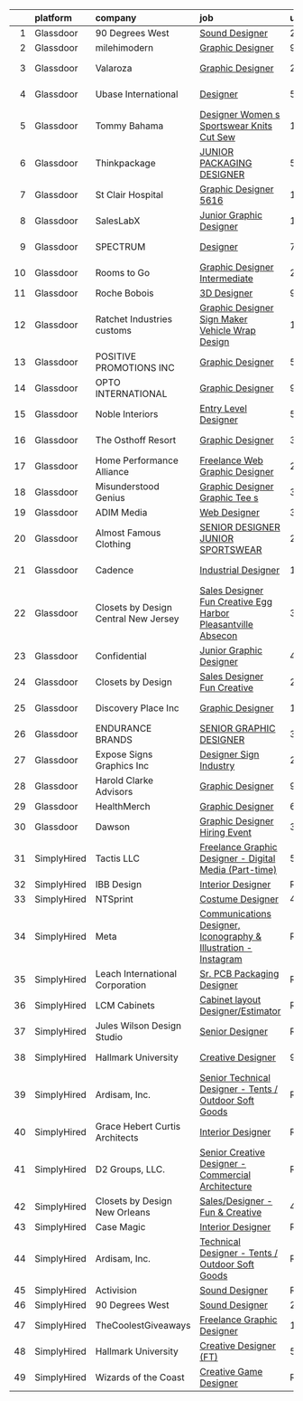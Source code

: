 

|    | platform    | company                              | job                                                                                                                                                                                                                                                                                                                                                                                                                                                                                                                                                                                                                                                                                                                                                                                                                                                                                                                                                                                                                                                                                                                                                                                                                                                                                                                                                                                                                                                    | update_time   | location                 |
|---:|:------------|:-------------------------------------|:-------------------------------------------------------------------------------------------------------------------------------------------------------------------------------------------------------------------------------------------------------------------------------------------------------------------------------------------------------------------------------------------------------------------------------------------------------------------------------------------------------------------------------------------------------------------------------------------------------------------------------------------------------------------------------------------------------------------------------------------------------------------------------------------------------------------------------------------------------------------------------------------------------------------------------------------------------------------------------------------------------------------------------------------------------------------------------------------------------------------------------------------------------------------------------------------------------------------------------------------------------------------------------------------------------------------------------------------------------------------------------------------------------------------------------------------------------|:--------------|:-------------------------|
|  1 | Glassdoor   | 90 Degrees West                      | [Sound Designer](https://www.glassdoor.com/partner/jobListing.htm?pos=103&ao=1110586&s=58&guid=00000183308fdef8b22c3ce321db5e99&src=GD_JOB_AD&t=SR&vt=w&ea=1&cs=1_4e0493d6&cb=1662967079006&jobListingId=1008129217065&cpc=217C45A42544DB93&jrtk=3-0-1gco8vnoois29801-1gco8vnpci9jr800-ab4b984b42557acb--6NYlbfkN0DdLn5tXN_RiyJSiFodarGZFJKa8s6F6AK0THPBWp05MWFlkDe5FfH80RFthirOBdvnGxIGgD2OZpTAG7KAbVEBNezLEazsar8xjlqWzN9jJGLSv9lbunwqwfJ8_STZmDELIwLfBYLjdEWYtzi-gwNrhIz-Gtuz_AFQaq4bMUqsItB6iQm1_ip4KxKzXZRfX649EiXLJRiR_CdUXRlcNkHPCbyUSu92X8GYoe5_Ir0jlCc78eTMmJrh0aU5EBK7Jj5YY91xleJzE68oww33avdDGd6psQSkfBbVjbERmteUih0VkRI40M4Z4DJvNAvSAFlfE2kQ3sqRh8vjF1CqZ7QFD724jk0GrP7aQHqzaLW-k-0Ux7nC-Jug-_DaR7R02MRZBFprvMDJnbjlLlnKwHpnRc-sMDZyV-cGoikC_KiI93H-MwnSO9d9W8HrJyBv5gx1BzmgvqKwsclr9o01LWaK8IUWd_rDPAmBSGsP5Ye-KxfQeJm-cMgj)                                                                                                                                                                                                                                                                                                                                                                                                                                                                                                                                                                                                              | 2d            | Remote                   |
|  2 | Glassdoor   | milehimodern                         | [Graphic Designer](https://www.glassdoor.com/partner/jobListing.htm?pos=113&ao=1110586&s=58&guid=00000183308fdef8b22c3ce321db5e99&src=GD_JOB_AD&t=SR&vt=w&ea=1&cs=1_54484a28&cb=1662967079008&jobListingId=1008114446510&cpc=92BEE8AC7E71C1CB&jrtk=3-0-1gco8vnoois29801-1gco8vnpci9jr800-b065e7d6a6adf362--6NYlbfkN0D4L8F-6I9wOpdYbgZnPph7yWdSPI-3EWjeOzvRN0OYx7maKUNldjUHuB5BTTR6-iN42RwT3bg3a5d8GfSwcU2RLzRmwpjOd0KjnqrBqZ_GK4LHU8K0LkOWYmMzeErFIUGsT9FNi9I1Dtlvm_LEcYHF8_82qr-MCenxEQMUR1QTu_Vy8uHfyDqjxRzxCDkAX4U8NcDjUr9jklLxBQnAEdi-6w475-eEgrKX2sCMAOkLCRhNTuAM-EXhLrH7VxKa9jwm4_T8ugNnGWar76uzuM3ViiNGdFAaLwS5gBD00inAIILj8WlxI_NpjRG0i3P66NAHQt4p0RM21anyIqPI3RDxyl565b97eOqTU7GSvIifj0SHsIjVCoiSiknxjCk87uF-iTGwTK29dLx2mI7yW0Oa4v4QN38p_Y_Q2e0gvbzZTz7FFcAAm4Q6Wr907Vd46eoBYlh3OBGK_QXTW_m9PUA25apgL2TnQVMeJx6b-NcdO-EdfMyU8OnmxnDh2DEsU0A%3D)                                                                                                                                                                                                                                                                                                                                                                                                                                                                                                                                                                                              | 9d            | Denver, CO               |
|  3 | Glassdoor   | Valaroza                             | [Graphic Designer](https://www.glassdoor.com/partner/jobListing.htm?pos=105&ao=1110586&s=58&guid=00000183308fdef8b22c3ce321db5e99&src=GD_JOB_AD&t=SR&vt=w&ea=1&cs=1_72a2c49a&cb=1662967079007&jobListingId=1008131768890&cpc=853DEF62E69EE75B&jrtk=3-0-1gco8vnoois29801-1gco8vnpci9jr800-e6267bfd659e4f23--6NYlbfkN0AtR68e5gWpPxoovZgA7Udo-dcymoK0NpHFMpIgh7LYzwChfRPQL3OTxXxj4HEbQwurG7EWTXZyZ47nfWRyduCn3wXSuVtnUFNfQIbI_3fmKc8qm7hOY_FTyyS4zJWbe2OsX07m0XnTZx5YC1tPO94b4DkFMVgNJJR9Xe881P_pQptEBc7MH2yAG1_g-4NQwG30lxyzlO5U_gDqpIUK5CNq7FKnbqZzShOQ0WYHmbOxI0Pqf6QTzLC9Db2kT5MTEIEpCeckRXrE982MkJeFRDn_GpAm-OvAX82Ueti6y5EnJwG03Z22VDHfd06lZgo5nMCkcboeb_Vz4Bt_cCD3f99qwQcGOgUVr7pqas-vYkX39lZL6C54ymeptnBGEmTqxASRpKsZ8MI4fydJ_in6jZBLr1fx1KOEY4mlUHnPKgRddPbj3P7yYFcV_iCSiUrfcsnriZT2zicEgQBSVAZq_9q6gULDfE8lwXt9iJQwo8Q0diybqwvDPkJiv3d6JTOAUMOH_eGmu3IILg%3D%3D)                                                                                                                                                                                                                                                                                                                                                                                                                                                                                                                                                                                | 24h           | Kansas City, MO          |
|  4 | Glassdoor   | Ubase International                  | [Designer](https://www.glassdoor.com/partner/jobListing.htm?pos=120&ao=1110586&s=58&guid=00000183308fdef8b22c3ce321db5e99&src=GD_JOB_AD&t=SR&vt=w&ea=1&cs=1_3725cbbc&cb=1662967079008&jobListingId=1008120818060&cpc=9FFE37255B2C047E&jrtk=3-0-1gco8vnoois29801-1gco8vnpci9jr800-617de96e9fbdf983--6NYlbfkN0CtwOkgDuej6vPfWODMxjOIyNEohQmdYMppGq8y8dOpBjbpduG2qn5BfYKKP17_kEbFWRRM7uFVhlspdMTWs1ks_3GEirAXUycJ_FFmhTmpWpI_7xeRftV3NI7Xz42N7-5_557_JrlRhCM4KtSdYGMdlsHZiA5CaX9OZK7yghFmzeod7sq-Rb8SzcjIcYTUT3-JTXHj6x9Kxv5y-1fmvSAtdsm2eRqQslQaMDpOr5cPbzarS0DGDl_oY51M2f_bKA66rT_F-I1aVf4TJxMc3DEHhYpYwC2hXWb5NKOo-IBSAhB_SZWN_GSH5Jm3nXuhaQz1UbOAvJ-vbB1sC4HyvVDvy5tArljhFWaW3EOWLyBBlokwW7pqaRWOeR9G18DoCBY_5Mp0mqF7sRin7c-yM3s-snfoOBDrnckEibOISiNhRlKtP8K_QwouN2n0PW42Ai72saEfFLknj4HIrFPwqL0wZoBUpkzS2d0tfdYT9JFczomZ_07eiWkO)                                                                                                                                                                                                                                                                                                                                                                                                                                                                                                                                                                                                                    | 5d            | New York, NY             |
|  5 | Glassdoor   | Tommy Bahama                         | [Designer Women s Sportswear Knits  Cut   Sew ](https://www.glassdoor.com/partner/jobListing.htm?pos=106&ao=1110586&s=58&guid=00000183308fdef8b22c3ce321db5e99&src=GD_JOB_AD&t=SR&vt=w&ea=1&cs=1_bb12e21e&cb=1662967079007&jobListingId=1008106138395&cpc=01C0F35AFA5AA31B&jrtk=3-0-1gco8vnoois29801-1gco8vnpci9jr800-e630c2633f18b4ed--6NYlbfkN0D_0J8LWFla8zJ9doFfAnwErLHU3tLe83KczdaS8_YNc7xCDCSIAJQTAQ-LMgLd4bJMGlT2MD4Au2_XU4WRUnCYmBciEzV7hxb5kMxEGOOvYg1481P59XRz9O6ruOg-TMNqqaFNgdnkl6TiP6k6LNvJDmU3fjCfX5GZQ0k8Qn1lGwrekZ0Yiy6hVkdJ4mKtaWnMUYshyEQH8-r0bT9r5wNNtZoCKlo6ws9HS-APNVPgARE3Ep8QAAQhLc9OsxnJUt4vHBsThTXJtbVTu40NlYXIBdU1-pgtMYFNYTRjigOcYh3hZB9tPaOfo7QPjtR67kLGbuHvvqTNM14BKLsxSw-aiBHF2FgOXsvmc7kX9ZKXGwBYFCV40bFTMJ48URX21HNGEGIFAfRqXUxm5XK5z-yA1UxpbwB3vLkBaeiai_0RYVHcJaYkI3aXyGjzzIfcJklpxnO35BUHKA2tKOQD3rQU8FejtWquoz-V7kRzCK_ZEzHD7YFsbOGxND5J0h5635XOhxkc3psC8zN9QR9hkFJhwtWG41LMlTATqa1VPjFrKg%3D%3D)                                                                                                                                                                                                                                                                                                                                                                                                                                                                                                                   | 11d           | Seattle, WA              |
|  6 | Glassdoor   | Thinkpackage                         | [JUNIOR PACKAGING DESIGNER](https://www.glassdoor.com/partner/jobListing.htm?pos=129&ao=1110586&s=58&guid=00000183308fdef8b22c3ce321db5e99&src=GD_JOB_AD&t=SR&vt=w&ea=1&cs=1_5254e825&cb=1662967079009&jobListingId=1008120815731&cpc=82B3195DA92CAF92&jrtk=3-0-1gco8vnoois29801-1gco8vnpci9jr800-dc8a50ed25998491--6NYlbfkN0AuM2h-FiZ6pxynkFwuURbyk3E40t-YBgtquBS1k8iiYKbZwF-gcUOp-YpCknliwipHRnu8VAtQjUHCW9hggfGl4hnlPlMkaZTH1o3s5IrnqRXB0KOXgk-5XhkOkeVkfyffUToh202prnM7r-Vi7fgzwiT1ev-hpx8-nYxdXwEEOiEBhrOWM8S-bnuM1RG2QTmUm00re9InDBsgio7xSu_QHqRayzqwqxSKckDQs66UYJvPL2PPwpQdn2tTpetcB7D-sqF7GAQzqWmSqhYta6lPlWqWS2IthFlL6bNU4QTr51ROpBkTGQZOQoz_Wrb10xPTZxf56_A4O5kUk8-eQbGpsyMjELsDEURqQLiOl_i6t4XEi60A0_dYsBXiTyIrZaEDqMyAZU-QDhb8Nn_onsXH9JBG2XTLEQzwbeNgjVftxe-Z_WarFyKQuKAHOS3EBmIRnt27qLxzJnzmCjWvZbbZvJj80BdXV2ef9kP7YkEk4dmy0wl4EKUbLiXJxkcbvy4%3D)                                                                                                                                                                                                                                                                                                                                                                                                                                                                                                                                                                                     | 5d            | New York, NY             |
|  7 | Glassdoor   | St  Clair Hospital                   | [Graphic Designer  5616](https://www.glassdoor.com/partner/jobListing.htm?pos=112&ao=1110586&s=58&guid=00000183308fdef8b22c3ce321db5e99&src=GD_JOB_AD&t=SR&vt=w&cs=1_9bdd366f&cb=1662967079007&jobListingId=1008101456626&cpc=C433947A107EB3A8&jrtk=3-0-1gco8vnoois29801-1gco8vnpci9jr800-73950649bf72892f--6NYlbfkN0DZd8SY5uVsr0ht1Q_9z3qOr83Ud_uV0Elk6JdtckD5ozPFVdmyUjtNIWSXGJbn-ZoyTjPWEShLQKKGR9VR9BDnJ009y2fpynNBOvi7XAKIYbikP89BojKfVq5Nt98EREuMUUlymAGrmFNGyVtCDH1vDCnz9V95dP6-DeMaPiXfz7ASaDIkc7atR2Oi_zswGmsgj65SJSSHcNf5Bm1rYpAvYWlKKDz7lA27tcyvUR86RUvgbPZVc5SnatDCqLJanzwmGjZ0pgxYCr5h1umDEP94LuQlvFzY-QCmOsM3k7oWLZXLna2p-f4w8kS-ZAGDPw134tHRn7NzmXtoTosDHIs1kULCUGQa8BoykaBlH97N5FnFbc57Fj3cnZcN2yoyIByakMs3AsndRR--jEZNQd-BmKqAQVj3PK1l5rSskAuTEFGdcbmt1e2Mv3qm8q-LoNQpK70gT0dZDrg7jaT0HY4DeUfSqmki9H8RnFXqhF9U_4sx5YIkQy6TU-M7ziaAnqCNoC1xvQzyfA%3D%3D)                                                                                                                                                                                                                                                                                                                                                                                                                                                                                                                                                                               | 13d           | Pittsburgh, PA           |
|  8 | Glassdoor   | SalesLabX                            | [Junior Graphic Designer](https://www.glassdoor.com/partner/jobListing.htm?pos=130&ao=1110586&s=58&guid=00000183308fdef8b22c3ce321db5e99&src=GD_JOB_AD&t=SR&vt=w&cs=1_ea1f3dd3&cb=1662967079009&jobListingId=1008111579607&cpc=59DEFF8D475298C3&jrtk=3-0-1gco8vnoois29801-1gco8vnpci9jr800-e908962a8703a28d--6NYlbfkN0AZhccrYCUSJlZEde1UnGXnwlG1V9FU8luw-eezWnVYr5cEIZbxF0ud2TiQradMyDYAhjUuZdU-Jc6KDrNnXGt0luj4X9eLCFruo8XOurAzNfkw5TKDUy8_2DXlF_UuK3XC5Jdc8AGJshFzDUJNXv15OVNeEv33cNdPQ9245r-wmXF-LAyKzaSgwU9h91uGirHdo7dlm4-JYlfmdGXjT6MAEFgnIgW185LfXxhUPCaBZGzpZtMOj8o1bV0Jr9tXYV2t8-BMLOA9KQIn8MT9ldJf2EG-nCTR6eWA8iCdEWtvm3klzwQV1a4_f5HhG9_7kQZ0CNFq69oJkbwrtq662XKpRhPVkBYt0VswMTc7L5KyvP4TkxlwKipwRtMFecy0skWLH9IVe2SwWySjeTSxcg8HTWlPNxA8LzxkWvUOh_LemrNlirON1NTy)                                                                                                                                                                                                                                                                                                                                                                                                                                                                                                                                                                                                                                                                          | 10d           | Austin, TX               |
|  9 | Glassdoor   | SPECTRUM                             | [Designer](https://www.glassdoor.com/partner/jobListing.htm?pos=125&ao=1110586&s=58&guid=00000183308fdef8b22c3ce321db5e99&src=GD_JOB_AD&t=SR&vt=w&cs=1_043ce366&cb=1662967079009&jobListingId=1008117160279&cpc=59DF70BB7E75A6DF&jrtk=3-0-1gco8vnoois29801-1gco8vnpci9jr800-7192e17efe146419--6NYlbfkN0CeXNZYxOzgf11O9-TFJft4I5QLQjKTqoL33Rtx55G7TvJvoeF0OvnaEShlzRsRct3FWZsWDwftXxjkRmzX0mO9reuLequIEbIjpkLjsvKplJ06-hVUuvVCyvdxUT3KA-mit6FRtjim99zx1DnnGxS0qaiJXkHzP5KbVm6iq35m7FB1A8EFLYyEt-SEJ8GTFzGUhB0iU0HW34b0KK_riC_1G3E1GLETKWINKrD3d8FI9GyvkrpiAPHI-46-rhIw2dMjbxegU-uuhfU097pifsCgA2X30RMN93wj2diLBmujof3N-RyavL11MVcaaLpkFAYp5869uPsgoWnzBCL1Fgt1L1iSn4sfI7mtoepXb9hXAP0cZbYemXy9yeiYm4KuKVmUZpy9dqPHjK9PJJ6zLZIiOe1Z-9pLuIPKMLUzXuygbRHvZ7iSuqYOKWa5qY8HdivyK83Zcq9ELQ%3D%3D)                                                                                                                                                                                                                                                                                                                                                                                                                                                                                                                                                                                                                                                             | 7d            | Greenwood Village, CO    |
| 10 | Glassdoor   | Rooms to Go                          | [Graphic Designer Intermediate](https://www.glassdoor.com/partner/jobListing.htm?pos=109&ao=1110586&s=58&guid=00000183308fdef8b22c3ce321db5e99&src=GD_JOB_AD&t=SR&vt=w&ea=1&cs=1_c58d90a0&cb=1662967079007&jobListingId=1008129968709&cpc=47CFDC01B3F81FAC&jrtk=3-0-1gco8vnoois29801-1gco8vnpci9jr800-3d788cb9d77409bc--6NYlbfkN0DQkrWslipYdAKKBYyyAy12PZe5Qif844XZvzAwxKbcyIRxhdHaqMzJraSVoY3LdvYuwbTQKPavhGC4vHO9Bfr8trVBdo5eVcbleJzNNfOukLu5glWbLcJEU3v5zwDYW7576MqK4ng8P8zlt65pLJT0uVXEeqsxHcyP9z5k2v5f-j9UXlWH6Cfr_qwvCip2HxuwTZuNQXo_aBq2NitikqmkugFuh5epCN6vBKAqcXqeW1z80lx6bxBwOUpiZLHB-wJRS8AtYcWQtrpNIIBSmv27wYiBo5ftJlj7ydKpdoBAuLXpcszx-SdB-UnA-UbXqu9kEQ9WykkZ8gTUM0pO0lSUpSZ9zLOBNK3dqcWVcTbO9rPQ2IQcq2GV3eNw9PLLfk1LE6jADgk2XIxGpo-4IV2iWhumF79GG6cE0g8ftrXF638WXnaixxk5cKZ0F0gWy4oZSzVK0RZ1Vll1alr9t2NiyncISv_zMJSClZmHd4rl-tkZILegLgcboM7K7t70TDzOqX1JO73MCw28cmgU2tPbwWDJJP2_q6oQEiTDtw-LXhD5fN2Zs3Yu)                                                                                                                                                                                                                                                                                                                                                                                                                                                                                                                               | 2d            | Atlanta, GA              |
| 11 | Glassdoor   | Roche Bobois                         | [3D Designer](https://www.glassdoor.com/partner/jobListing.htm?pos=115&ao=1110586&s=58&guid=00000183308fdef8b22c3ce321db5e99&src=GD_JOB_AD&t=SR&vt=w&ea=1&cs=1_d130ed4f&cb=1662967079008&jobListingId=1008113790270&cpc=7F406056C5176881&jrtk=3-0-1gco8vnoois29801-1gco8vnpci9jr800-e43f062140853234--6NYlbfkN0BKk0BP73Edisr-wZ1rS4C1GbKnMOsvdEpjijXua_ZIviSv3mvQFk-cfmaFMWQT51CDV1OtzRpnb5dnmyueFdsVUe5Hd5waglllH795DWP34YlpCryXhAavGH9OU89PQKkwlEfQkedyRUJEOTI-GBL2gjSbdos3_qHMhupJS_RKWMJdVNWe8A-WOqcARP-DiMmJN2NqQ8umwCxGs_siFkrT-oqWNJh0eb3aaINiXYaHHPg37MSZnDm0Ie0K8x_3WjlXkutS5QTOcrWDV6RXpibylbpF-4sGuar91yo_zu3mf4a69cunGmaPf0DH25DMUaX_VISIKY_-aS1AyBu5cPD9XqVlGEpbzp3DwavAR4OmfzwecNMSHmFIVon-5IHbUvV3sa1B07wUkbZ-IpOTjohOBCBUN961JtdXLOSNrgnKtfjZpWmjFWeYPoB4W_RBuVdR1U4mwf6kAmp5W9hXchLGGAnNHs0_jvL_AQUI_xbqmfmigS-zD5W6)                                                                                                                                                                                                                                                                                                                                                                                                                                                                                                                                                                                                                 | 9d            | Chicago, IL              |
| 12 | Glassdoor   | Ratchet Industries customs           | [Graphic Designer Sign Maker  Vehicle Wrap Design](https://www.glassdoor.com/partner/jobListing.htm?pos=114&ao=1110586&s=58&guid=00000183308fdef8b22c3ce321db5e99&src=GD_JOB_AD&t=SR&vt=w&ea=1&cs=1_cc4627d6&cb=1662967079008&jobListingId=1008106168783&cpc=412D8C26869823CD&jrtk=3-0-1gco8vnoois29801-1gco8vnpci9jr800-ab4069b96fbbbaf8--6NYlbfkN0BzyIYrTMR_AjNKh_kvAG8N613gtHPANQ3sdLTkrtBd-xoNshQoLJljpkXtMg3ByttehrpfycqhA_jI7OzHh3Dwp6oLlDjwEp2WuqcFDY1HN7UCwbeweiPbKgRF7O1nLYCJq2zx9dJVUVbCO7gavwf4RYVuHiaExKW3U5v2qOv6ZSDrFImCHQUMgnTJo0RpDxTzrA6YXIeYH7RYROubLifF7p2VWiSLBvd6jzGRIw8R-iVrlvuX_xo3XIdHpX4WKtZTb0nyxldErwSypQZZgYLzrdswDIV1DLZRVgKKXue4P-qJone7bWOxLhsg7vdd7WbEFUrE6qdR6ALMAS25ezAFtYI1YyI7TYMsfW2Rf6IIM78_kSVLK6RPvCRu3YTeYKnfD05fRf1eBWY9VbUgCwTLJ2FIROUmo90P0MyA4votBtz0LSiyWTT34bLh4vgzWRAcMJkLMVL4_b4arSAX_SPuqTgQYarbg-ktpLhcIzI1Dss_oO-wTHDnDHduSiiZ4ljFBk4O26sfURzsxAyCfYTp7jVDDeY5kIexu1Uo0yKhyw%3D%3D)                                                                                                                                                                                                                                                                                                                                                                                                                                                                                                                | 11d           | Albuquerque, NM          |
| 13 | Glassdoor   | POSITIVE PROMOTIONS INC              | [Graphic Designer](https://www.glassdoor.com/partner/jobListing.htm?pos=116&ao=1110586&s=58&guid=00000183308fdef8b22c3ce321db5e99&src=GD_JOB_AD&t=SR&vt=w&ea=1&cs=1_11b8e7f9&cb=1662967079008&jobListingId=1008120573000&cpc=608BEFD8E68346F1&jrtk=3-0-1gco8vnoois29801-1gco8vnpci9jr800-98e3abe9d5b0f329--6NYlbfkN0BxkLIcfe0oqaYINownie861a0BJtkzmJW-WyGv8J0JYOtHV1ep8m0iuJp-jyOUwcKwKUY66YQHpBznDcOA8ykP_s1SuF7AmHu-c_-HILB7-YEnaqktzXUZwhWRYK7fGX5kCC9_TUenH3hGC-HKVlExa1qgwXHHgD2X3SI6SLQGJ7vJpraQ7L96nLZslMBerYGB_hTaNDCG1QXjUcyypsxOeWxc0wlLiZMZ6rkKpC7z_sDwkn-m2f1OVI8DD-OgEsxEVPUsH9KZUVMfr10p_LvmKXEsU9D5NBxSAJgQjv09Cwf4AXNWn6LgE1qy_4-ubLYnHg0HkJyP0lj_jZA5MSFJOeoglxjg9H81pr-trRuWekle5WILy-YjxNwROhuAFHo8xOrwMQ1R9Z6RbPMrDGIUV9VQg-Zb6Yfa1rJNxBN4B7xoReNIn2bbkHTuee69F_f1J39TcAeYmVt_J3SLog9y-Uny8PLdIk0ZtUitgFsZ1aTSc22D1AAAev4lDC7WKu5rd0V33YMRFA%3D%3D)                                                                                                                                                                                                                                                                                                                                                                                                                                                                                                                                                                                | 5d            | Hauppauge, NY            |
| 14 | Glassdoor   | OPTO INTERNATIONAL                   | [Graphic Designer](https://www.glassdoor.com/partner/jobListing.htm?pos=101&ao=1110586&s=58&guid=00000183308fdef8b22c3ce321db5e99&src=GD_JOB_AD&t=SR&vt=w&ea=1&cs=1_685005ea&cb=1662967079006&jobListingId=1008114454416&cpc=D63B283A36941509&jrtk=3-0-1gco8vnoois29801-1gco8vnpci9jr800-7d099d590a8d0cae--6NYlbfkN0DTXEPot8bQs6vL-0KsHuyeBXsp9NRYqLssF11gmcxF1FPK71qYPn8Ryec7son9nZXBacyyZR0tUu-RhjyEujjTIlOdn9t9vujwS_Y5rLSSOgo3_jNg51t1MNtzthP8DlMtE80ugs9pi5sM0RBlEdWkhWUgV3TNpODv46ZNwrD5PXct1jAeBhojOCIs3ZFXVXpxwOcu8NiqW3mSwMVdQvWnand4nmbsxx0Hjwywwms96gank3Orsx2_VOJYAS__QpibaILoUh_xXWXjb16o1LU96ndgRAb39gFvFT_gxdPbMHm1kw_lGOPUgr5FcdHBhRQVQEenoFtNJbcNW31SrQJ-ZlBBck-KXb9H8SH_Uz0PewLS0j5Cxl18x2LdX0APJacQVS5vd5kMUQOSJ8V9jwZonk-GeIVkqmWgBFUyCexpOG1AQzZKFg-eE7c9e6hQ_-irNk3XswTBRfZDzFlGbbSEgqOAoJVmTh_7MLKwyXW2VTFkhazI4sZpFjBniN5Hl4U%3D)                                                                                                                                                                                                                                                                                                                                                                                                                                                                                                                                                                                              | 9d            | Wood Dale, IL            |
| 15 | Glassdoor   | Noble Interiors                      | [Entry Level Designer](https://www.glassdoor.com/partner/jobListing.htm?pos=117&ao=1110586&s=58&guid=00000183308fdef8b22c3ce321db5e99&src=GD_JOB_AD&t=SR&vt=w&ea=1&cs=1_56f8da04&cb=1662967079008&jobListingId=1008120712870&cpc=281FE6ECBEE2538F&jrtk=3-0-1gco8vnoois29801-1gco8vnpci9jr800-b0d2d6643afe5f63--6NYlbfkN0Dx3r3E47sSe5bB3PIy1uzBZvlB7xy2NhfhZMlxQTsxrB8uLyVvmRNwW18gKkmXB2f6AlZ7jMW_9Z9BaHrg-56dcPRjdbVeLnVVdLcq_q1v7suxdM5F-GkHoJ88MGzbd1cqiLwMWPcrzXMhN7htozcfrmtotxrT4LKFNJEqMCJ_TzYV9KoV-L4ZDQrDPIrRiCVohI8_aZsi2yEEGQBNp7ZQA2sW3vRWmVvtnW2YDnBWOZo4nzlIHStTNs9B5d5kiyZLQKsoVpflZ22ojo5DUjpBYaG7vKLJJngUpqeM8Odw5RpFCn8Fm-putLGXaufpziUxhAjQ2P-bofq8HyEE96bHC1LvXyDbfsILdXCPtmC_YJPa2knNrETNET6OX3gOfvtz4LMGXpBiiFXa7WjgFXhxi23bf-7UmY0H5TTKV43eRK1KgaLTAAnC1Y2vpxxPYIDs_2-HGbVi6u5YuKRig2-IB9kOQtQOaCjDH3PuoEKayyT_Oxn0xMfYl-mPAkplEFw%3D)                                                                                                                                                                                                                                                                                                                                                                                                                                                                                                                                                                                          | 5d            | Kent, WA                 |
| 16 | Glassdoor   | The Osthoff Resort                   | [Graphic Designer](https://www.glassdoor.com/partner/jobListing.htm?pos=122&ao=1110586&s=58&guid=00000183308fdef8b22c3ce321db5e99&src=GD_JOB_AD&t=SR&vt=w&ea=1&cs=1_442c897d&cb=1662967079009&jobListingId=1008126553197&cpc=B570179B49F70162&jrtk=3-0-1gco8vnoois29801-1gco8vnpci9jr800-693a284048f78712--6NYlbfkN0ACu_hgM4mYOpGjE6TXudS1eLEYdlotK5aSiNrSIRlNjs1ihqGN6OK9eutoQ7P10JAynbmoDFNMVv_hwawvWSqHvvub2ras7-A3R2Hv8HVHzISse3IrgJnpJA31sedOAP38rv_RRpyqOwu17Mb7Zd-g1DBBIdAeRbJ-b1WUFKbPcceSDKbBM-FH2UP0ntoJugaEJ-GV-ZooSNSm7j597y1AZTPrABWSGdsG0YpX2VuVdVmxZ10Sbxgc7WWCuhI8OdRLZ03NeN2N594G9HpM_G6aOE3SygV7ITNHJIrUwPZrkCcAV8zik_xbXlxwEYVLSaYYGWCkKV2fJln8cS6f8SKDPxbK8gw5ri5CcFOF-p1TjBgzFMfBajHzjDEgOfwTihADOSF4vLGj7CzeUPLilWG9ByRySl6aRopinIO2WCaPBbvoZt6ltJcO-5q9ugXpicrTyH0fhYWmiNWiPcOPXpDXlDRb96DxnEtTMkLNqfBxmGpfUbGmaqbpsdwM4CterOJ8sumoDSI4JQ%3D%3D)                                                                                                                                                                                                                                                                                                                                                                                                                                                                                                                                                                                | 3d            | Elkhart Lake, WI         |
| 17 | Glassdoor   | Home Performance Alliance            | [Freelance Web Graphic Designer](https://www.glassdoor.com/partner/jobListing.htm?pos=127&ao=1110586&s=58&guid=00000183308fdef8b22c3ce321db5e99&src=GD_JOB_AD&t=SR&vt=w&ea=1&cs=1_6226dd98&cb=1662967079009&jobListingId=1008129718011&cpc=6FC5BA77C9A4CD78&jrtk=3-0-1gco8vnoois29801-1gco8vnpci9jr800-6790b72d006f0bf9--6NYlbfkN0Bb0AVhIpjj_tlEh-4o_0S9F6AzKKuxoLi062JjoJH1wUx6ZD4j_Xb5UfApPNtGjCgPxOxtwumL3hw0lvWISkgDDavMilTeVqUVwS6YD4jxw6Cr0k37qLpXftxbB1_ifEgnaqoW-CvwHLIWt9YQuZTjHqdAAsuTxIuFKFNkWIKFRmyl2Z71vO6Qge7QVCrQLpunT1u4Sw4Y0kVJzFXZlOB7F8vgZG0235GWiE16xJzFGck0kNvTS8ZTz4xe-lTUpgYfdarx2rh1Hv0eGb06e4HkMCla1wVSVVzXe5Jncrt0fuLHZ0ub6xOEB4rfH5Wv7mkROqGPnDhQuMJT_RauaCODKTh18LtXaLELUxSlzRlDUSzm5wOqmNbIL8lIssdcQ_wwZvgdylvY539XwMFYzcAXH5u__z-tbQQw548vfUqXhsq8Vsjb9ZbSyw6ESHHoJJk4B-u3UY1c7VWk05VUFmdgmgWFGN9Ooa57XFajIZxyQ44FINeo66i9JXybBAL6v8M%3D)                                                                                                                                                                                                                                                                                                                                                                                                                                                                                                                                                                                | 2d            | Remote                   |
| 18 | Glassdoor   | Misunderstood Genius                 | [Graphic Designer  Graphic Tee s ](https://www.glassdoor.com/partner/jobListing.htm?pos=128&ao=1110586&s=58&guid=00000183308fdef8b22c3ce321db5e99&src=GD_JOB_AD&t=SR&vt=w&ea=1&cs=1_fdf6e548&cb=1662967079009&jobListingId=1008126799380&cpc=FA84DF7EA1EC2398&jrtk=3-0-1gco8vnoois29801-1gco8vnpci9jr800-a56db2fc3b539672--6NYlbfkN0CtwOkgDuej6vPfWODMxjOIyNEohQmdYMppGq8y8dOpBjbpduG2qn5BkGBKDVpX8eYQ4-eG7Ve-hsOEWTuhFhWp1MsojCD7OEQi0PGri2_nE4CLlYlEJb646QbR1HVHs3mGGdwjrSh1IhOTmKcj3_Tou8-elZ_bdiTKP26Y2ZuPOglc_R0fWifG31-9ymkjR3ekFnEWFe5aGmy8PlXhOfYe6AH2xIqvl0bSpOhnyNOCCzdxsewhPwd_Lppie5GCTR1E0QvOeufKFwKVbT79jVg0P1XkRoaWbyV04kUJsLcfeQjXoYaVKzHg5jL7O03yM-ZigZK0YSRYD826BO_BrxB6ohdmnyrGy6hch7vh2txNWdgsYRrCwi9lVKWsiEWM5rVNS2BCcxoMlIZC_f3pOLxxRuilB6G2pvsgV3GMAJu8rCJQwynL8ZogmwYjjdsMLQOe10wHWqvZgzD1QtaMVu4sErUdfFAtO4QQK_sUfOpA6oGWBh-PdLWpIVPrCnAdCwM%3D)                                                                                                                                                                                                                                                                                                                                                                                                                                                                                                                                                                              | 3d            | Los Angeles, CA          |
| 19 | Glassdoor   | ADIM Media                           | [Web Designer](https://www.glassdoor.com/partner/jobListing.htm?pos=123&ao=1110586&s=58&guid=00000183308fdef8b22c3ce321db5e99&src=GD_JOB_AD&t=SR&vt=w&ea=1&cs=1_dbf64c05&cb=1662967079009&jobListingId=1008126426029&cpc=9FE5D8D7282D4400&jrtk=3-0-1gco8vnoois29801-1gco8vnpci9jr800-e262dbdf42699003--6NYlbfkN0BQMKHQjxjBsnNBi8J4bHDqE5hUr-BcChr3ot8YlRgznSHDK-oLQSAgvqBuTQv3c9yIMOauAx6DlSvSIXJZOw6fOsoRV5J8YNu-tfPdvH0t1VpgJUzbV4-Xmlv8QKBHtGwGULik8fyV8mwtSraXBDERCHgMwPdzKmdwm-cZGC2ZVYXi4t42xszryC4PBsyYy8aOogeY7AzerGtGaSHK1Ix0STaNgZhNGte9O4giavso7bkotk7H6Rly7hBD6EZfksjfNf4CbNZZ9EjFDRqnLJsdfUlfJg0DURusps_ilx4VCo_5Hvl1LkbwiskPQQD1Zr-Ue80ANdLUW-d6_d0yFC_IL1Rz6zr6HKV9uUwl9q4-juH1rhE9ImrrNqC4yeM40Rb99MZ0Cv8zzSNKWWgdC2FfTMuFffOghMazjZUUgBVlom_ThXOVVrGxgagYbT9RHxfwfDyKXOEw0b3U-VpkPThMZ7xzNVdOcfyW5kcFV5FMfpo8OXTp6XXA)                                                                                                                                                                                                                                                                                                                                                                                                                                                                                                                                                                                                                | 3d            | Tomball, TX              |
| 20 | Glassdoor   | Almost Famous Clothing               | [SENIOR DESIGNER   JUNIOR SPORTSWEAR](https://www.glassdoor.com/partner/jobListing.htm?pos=126&ao=1110586&s=58&guid=00000183308fdef8b22c3ce321db5e99&src=GD_JOB_AD&t=SR&vt=w&ea=1&cs=1_0b234ad8&cb=1662967079009&jobListingId=1008129246081&cpc=71D4EE06E32D485A&jrtk=3-0-1gco8vnoois29801-1gco8vnpci9jr800-867783b1428ece35--6NYlbfkN0CdcVd3SDA1nO7RkKTAACmPV4xEt72Vls8LI2dqcgyOePpuVZ_h46dqhDeTnHhGQZrVOteDdETCCYwDN3mdk_4oIdhbNQCuio5UzX0PhOQnSgYoRXnaNKzEtXyJsmMS0mNd3r6loHPiIzEFRM1SGupTwQrXKvtlgCJOFM3lQSl0uu8kxQWnxDLdvXsy9kH9VDiYCAy8qvkhG3CoFWG7OuAtQZIIljtw4bip0UooVd9PmAt1NfQOnE8hCjGzuBeRgklUDXo541kj5H-x8coS4hyTRGACh32cJe-FlNElZ170YqyMfQN-DtqacnzRq3GcyIFt4JOnsMKV0HLtJ8QX-6g5xQTTmIjT9pPnjJ2KLh3gVCqfQRy0jS51DLk9Da9Z_nK_OBu5uv8IniY331c-WfawEtVJg9Z3Uc-uXnDqmaC3BDfH2Mp6us7QCvgziayAKVqpeddzUft3zSsUsGlKCIGe32w_uczJmuRhyNmwSHspxHyB9LhUyOq_f_0Y3trHeDWxk1CTQTjhCw%3D%3D)                                                                                                                                                                                                                                                                                                                                                                                                                                                                                                                                                             | 2d            | New York, NY             |
| 21 | Glassdoor   | Cadence                              | [Industrial Designer](https://www.glassdoor.com/partner/jobListing.htm?pos=118&ao=1110586&s=58&guid=00000183308fdef8b22c3ce321db5e99&src=GD_JOB_AD&t=SR&vt=w&ea=1&cs=1_d0cc3c41&cb=1662967079008&jobListingId=1008106728626&cpc=70E6D4E49C80165A&jrtk=3-0-1gco8vnoois29801-1gco8vnpci9jr800-96a3ad1a9b987183--6NYlbfkN0Cjp1mZ4KwPoRM95LGtCRUozcGJOGmauIHLFdVyD94dhG_slesN3vlWxyHEhcPqvXMd5-5d8Q0oaif_bAEYrPQvNdtJCgPnmeiplpem5St9lU9JxHkpHQbbF5QmJaVE8f3b_egBM7l-HkYxMdRzYOByLFytMAyW-O5xrg00VaXs-lcqZIRGIGgH8ZC7xkIEaLGVodvtr7e9p_ytUOHrzShljEPWSq1xwPrgYgQZuTT8n8tiPO4_wLMx_9DPcYoHO1gDl_8Pk4d4WXxq0hRI3GVezrrfGd9Qk8VUwhMR3tKkVm28xh_anKX9tqGOteiRbDacmN-baP2fm_szbq_ORdzUpN92l_1lk2LmjULQoE1dfKo2qDRdklpqmO_gCa6HKQQw3ws4L9KiZ5d0nRAXsHMrL-jmpnSueT6WpM9pQiBDELgTg2rzZ1uHlTuHYkm1Ee8pIbUvRz-T3NPbIIsU92TAgNSfx6tpBf7BW6cdpwatlnaHM4b6agRDlLMxZ8bLCpc%3D)                                                                                                                                                                                                                                                                                                                                                                                                                                                                                                                                                                                           | 11d           | New York, NY             |
| 22 | Glassdoor   | Closets by Design Central New Jersey | [Sales   Designer   Fun   Creative   Egg Harbor Pleasantville Absecon](https://www.glassdoor.com/partner/jobListing.htm?pos=102&ao=1110586&s=58&guid=00000183308fdef8b22c3ce321db5e99&src=GD_JOB_AD&t=SR&vt=w&cs=1_2f67d599&cb=1662967079006&jobListingId=1008127861547&cpc=48B9F4758953335C&jrtk=3-0-1gco8vnoois29801-1gco8vnpci9jr800-1e0fefe83ebb4cda--6NYlbfkN0A8ZMKG7zTudAAPfQw79Y0U7EdReUZql8HHyjY-vKvFpABaLDYWP9LFbYQMtUZ9vInXK9UN6G50G2LVo69wUNjmTk31FNCdY8OgeNvsaiRcdIKYHLeS2RDBbFgTQ0k60deoZ6k4B5kIDmsZs0op7FDO7u5Rt0aBUHe5ovLyZL3z0aIB-BxMAHK4zSh7Btpc87Z_-i0dxjeQR-GoI1NI56mKJoZ8nQSr3aLbaYScOuwNvxtga5gFCdBM1omnhCyAadSvBnGviGcWoQdTFUUPv1pw6J0dGkzzvUONHPp6QmZWwwVNRLTD9UaAbu6TSGMl7zQaIEvimoUu2LLqbqERrzUGOiBXdYJ1CP5gyGNKBBLB7FcS2Zm6iGNqY-YFv79apF8r95yNqXEezKo0fOCYq_qgHGTgTs9TJrZgfatGzzXI5lMJGYXCT3BCp2Q6yK8Ho5uvBK69b0fSoe3HSho4DuqpQQ34FG5WlJIimJoFlmIQdSXmMhbQOcOjJsnz07XeHlfQI2Jv9VN6q0uKoESeNn5z7dLGAY7VgFwU9UY-vVhfLgxsDb3YN4s1YndHljlxkDV3dVhhI2mXBDauP6STNhrNUYDJ3c3yzeMm95sNdkEZ8salShzbyvVgi5qovhsJDhHZIfLoILFa4A4x36fkBGnhyarTgnB3mqBzFqXNLRZOWzqV4jmsKlMiApfg6uyHGNyNBi_N_if3ys1LvOy_YXpGbl3klXB4JcUwp9rJo1YySb_3h7TSMNYtVaW4tC4JarAwGMNfQtDaaAU6bHqX816PXJrFcD8xf6yMNWeKo5QgecJInjquGj6KOiPG_n2F5IQ2VyY3C0jwhoGT8VfqRcXixVeoevbwmbtcGEO4gsd8j24pBy1ZOekhCRb4zkiQF9Ti8HdX4IobdiBpvpB_KeBrxEYa64Ysx-wHc_XtyNpUtovEe-5zSaEaSBqCT2RCRaA8SV757PinRVLp03tN6j7x2YYfIDFMgJP_7U3CZZvIJXfataGsIAVzV4wZW4n6r58opo4yRfacTw%3D%3D) | 3d            | Egg Harbor Township, NJ  |
| 23 | Glassdoor   | Confidential                         | [Junior Graphic Designer](https://www.glassdoor.com/partner/jobListing.htm?pos=104&ao=1110586&s=58&guid=00000183308fdef8b22c3ce321db5e99&src=GD_JOB_AD&t=SR&vt=w&ea=1&cs=1_d18dc474&cb=1662967079006&jobListingId=1008123210648&cpc=2CAED5C921A5F994&jrtk=3-0-1gco8vnoois29801-1gco8vnpci9jr800-1c9bcc33ad70421a--6NYlbfkN0AmqJ7AeIJ-lTJls7-mD9_KSTPy0ij-obPvjuKKTWlFkFGwi8c4YOI6u9tlvvE_CANVAuYsa4MGbQCoUNwgazspWIyOIgvYTkzgxQCewe3cHs7vwCiBJEq8D-jmXSC9bk0IAR38RyOs8EEjSoQbt_Yqe5zWg8lIwNIaAsrPXdWpz1b6XpT0vlrd8EOasXuCXJjRg8J79Z3IdBW92pcGY1I5Bd8RrVuCUp2PkPa8jY0MnWi8PH9nz6e3uyh0zpRjzyYxuEMvJqn6h3zp8XPW6Y1_K-e3cVzI3iov-oNQZpOuz7_zZzF3Mr88gUEy_b5y3hOkrqOEX8HEBZ1TbTwZoOX7e1lKa5a_qSIHkQ8szIbQK44LVDpzE1jFoa7kZxyktgOu2jqxYrQmPdNWh_YQHzXtTjftvlKCXHb5dVBIaDlMkjT_ftgbai2Ma4ToI4LKyacHxWbJgTjpUionPekZaFJRmXbdthCqy5b5OIv1nMfqSo18ZIW-Ldboa90FbBxHYQc%3D)                                                                                                                                                                                                                                                                                                                                                                                                                                                                                                                                                                                       | 4d            | Remote                   |
| 24 | Glassdoor   | Closets by Design                    | [Sales Designer Fun   Creative](https://www.glassdoor.com/partner/jobListing.htm?pos=124&ao=1110586&s=58&guid=00000183308fdef8b22c3ce321db5e99&src=GD_JOB_AD&t=SR&vt=w&ea=1&cs=1_973e2b5b&cb=1662967079009&jobListingId=1008129945682&cpc=723ADC3DFE402989&jrtk=3-0-1gco8vnoois29801-1gco8vnpci9jr800-b6f034d040b1f23f--6NYlbfkN0Af7IH--f52cTUDwFMUanxXcd3NiV5wYJyzlyk1G5yREY5tH6gVYRJQjhoW_ie_k1YgmhGUcvO0uwxHcTgdaUKS5ykVVlGZ9Ejkf0236eATcROd_3JPNJjO2ULp8Gw9XN2ySl-MwghFujH79TD10quIrwLLRHHGE6_H4UX_34-Wk4rpE-OIcrAW9SKvIPex9pqJeTaRxJtuIbd-lI1bne6lwGtOuHIxOM9yn2d_BwOfKvQLp5sja7X62pwH0LAps3C5IrTd1qNoGkIyJxaMJSlBnwkA7zzCKmAD3Maz5S3RZZBm5w0NXJgjtCJ-vci4zSRNXdcrxkSA6MZr6VHtiXLuMWTZ5PTQXwmE52j2kac6FpxuA5Ut5Z3sbwdb-kU33c3Lngk5VXWACp_bBhmgPCVc6sfHtxXUiLcddFPdlwD9ju5nEi0XBnOSvhAJ63LSAvjNs3JWjkuYuYFQvHbDZfI2k2YHaLQ3Opfu-K26eLUQHlysIDFG3iY76Q0txcd3xJQ%3D)                                                                                                                                                                                                                                                                                                                                                                                                                                                                                                                                                                                 | 2d            | Cape Coral, FL           |
| 25 | Glassdoor   | Discovery Place Inc                  | [Graphic Designer](https://www.glassdoor.com/partner/jobListing.htm?pos=108&ao=1110586&s=58&guid=00000183308fdef8b22c3ce321db5e99&src=GD_JOB_AD&t=SR&vt=w&cs=1_c33e205b&cb=1662967079007&jobListingId=1008107025519&cpc=B7469C7A79480C49&jrtk=3-0-1gco8vnoois29801-1gco8vnpci9jr800-b5d1374000bceea4--6NYlbfkN0ChXqBfkmn9WzN929frqw4FzMyNxjAnhnaZwAqYNz1YU2jiKCwTZ0D8PV_EF1qhZn_Bsu2p8jyj1ZLDDgWpjXKDCjA6kryusjFGVsIhQIIvD0QUT8qB6MT1vaFsmUpf0Xn1R8sD6F3bjSVWU07z7ViYD_2cNtMmlFEslh4Cc3fKEVHh2xrj8leG_Tl-vq81iRVaknmzUQyTOO-Ts539mnVeltlqyBi02-L1D_tD5iM1CFEfxcaYr1xyaSqfEG6adO9WqynJ9TOwxynY3e3doN6riwjlIiPZckZsYdyMqOlWURjDy7A0jKzG3y6yvmUCg_M0CegTiBKfmnzi2x2a7t8deDp-vzKfkyh1TI8vCy_wMcYrkawN-F1yBWirV-nb7L69UqoaHqXxLQB5GBNxnoGn0Q7NGSYh_-F_ANb_rD3eZzxagfR1rbKh1mX8WF4PmYQRPa9-9zNIm3yw-3xbRVxRwv0CFVNiv4tPhvGeBSdvoerGRkx5pqmkWfxu5p589eHdhzuN6huaGMpPkzg7IpgQ2p7i51RoSsk2hj6mA9XqINuebpQB0rKhpA0wDyzt9fzgiNlOnp8gyvlRLFddr3Loj1aKZ7VVyflCqjT48-jX9rdtxSW0xJBp3kIkSUSqYtIo3HIHZc5Zkw%3D%3D)                                                                                                                                                                                                                                                                                                                                                                                                                                                     | 11d           | Charlotte, NC            |
| 26 | Glassdoor   | ENDURANCE BRANDS                     | [SENIOR GRAPHIC DESIGNER](https://www.glassdoor.com/partner/jobListing.htm?pos=111&ao=1110586&s=58&guid=00000183308fdef8b22c3ce321db5e99&src=GD_JOB_AD&t=SR&vt=w&ea=1&cs=1_2710d00b&cb=1662967079007&jobListingId=1008126437714&cpc=FD1C1DA32C38CFA7&jrtk=3-0-1gco8vnoois29801-1gco8vnpci9jr800-c8b7e185cd80f3a3--6NYlbfkN0DmZVLlYDjpz-TD_GVq7YXt0ddP6ezPJm9WMZ72BxiLGazOFBf99UQDJ1xUfXxnn585M80ZdVdBk4sK0fjUsu_MTO55U6W9TNNqBAXBXT86GXyJgCghIBRY8JSiPlFWZKNn0bxzmLYZkL2eg3CykAkJ2qo3dWgId2zUwq38rD9wmqaMemPxcNuYylXDbaxnngxuQdR6-0xDmxltOQcx0PcVAG3fVy2dmTPfzPKbPrnth89H1QESmhuEW-8leTYY9p2IBdxrupG9WtvtHDtW5gAkwl7X2xilOe2Yg0UdL23Ozkw5ByfkENCaCevflrqeRjjH3e3LxZj4OTYzVuHObt_CLXnvbTM5zCiOOWoUIdmcQ00pHAlaXiHXv6ETlaS7ecYkjXlWAQlyMGtItlyub7VDRTXIC_dUPQ-F2B5_NZD2nVpNAV0i2DKlEV3TsnOsQ4wa1DhdRTbaoXUl9XnjpX5SLyeNnywPM_jcSdTDoCXSY06-oPsgbmhA-I6suJd4AUA%3D)                                                                                                                                                                                                                                                                                                                                                                                                                                                                                                                                                                                       | 3d            | New York, NY             |
| 27 | Glassdoor   | Expose  Signs   Graphics  Inc        | [Designer Sign Industry](https://www.glassdoor.com/partner/jobListing.htm?pos=110&ao=1110586&s=58&guid=00000183308fdef8b22c3ce321db5e99&src=GD_JOB_AD&t=SR&vt=w&ea=1&cs=1_f6f5ea36&cb=1662967079007&jobListingId=1008129600707&cpc=C1BF6838CB3F0E92&jrtk=3-0-1gco8vnoois29801-1gco8vnpci9jr800-90f46ab91532515c--6NYlbfkN0Ab5tCISl9I8WJbdWZjGGFeNfDVW1Y7rOgdCtAZVSoGttJM2iRicSF89dL6QtWuFhpdS-kdsrq5ig7Xew3TuWifxg533xL9RE4o6DJE_vKgTSGZHYcBeyy0d4BpO_PDBpZX6CHeHVglGl_PrXIFM_E3fZZuhxMkMVgpym_Pv0UDaMmnvKIZVsYBSP8rEroX5bmRM8gHNZt5eDui3Y0QAMTyZPzO1Yq6cs90Xe0xP1sZOJaUyAi1NwqDOjuOhY-cLHsp6AXbTtWNtbTuao3KbMAF99nlQWfdjxOsHBErmb2ORwlPuMKheSUhBHdqOizRWaT88m73ocl35AMP6tAR6ikIm5DvcxYFS-HU7ZInPoMyJc-BVmNpb3FslNJX59J8MRG77mh7KRgnNhHjfjwYBmUxtRl5t6HIX4Qcc-4l8w4B5Zpdu3UhsnAyaaS41o46s5GR9fUC2mbTNi6qqp1O7BduzZniZGT2OELj6wH3u6pMA_6_f52maEA3kegnV156QTM%3D)                                                                                                                                                                                                                                                                                                                                                                                                                                                                                                                                                                                        | 2d            | Hopedale, MA             |
| 28 | Glassdoor   | Harold Clarke Advisors               | [Graphic Designer](https://www.glassdoor.com/partner/jobListing.htm?pos=119&ao=1110586&s=58&guid=00000183308fdef8b22c3ce321db5e99&src=GD_JOB_AD&t=SR&vt=w&ea=1&cs=1_7484e354&cb=1662967079008&jobListingId=1008114562100&cpc=147D4D73437F2C39&jrtk=3-0-1gco8vnoois29801-1gco8vnpci9jr800-810bf5356010ef5a--6NYlbfkN0CKNvdBtBh9SnuMcnkEvhJOJZTsmZHyY3ybnWicrfIHv2OLB09f1P3_E2CSizZrK3MEwyU5SAkBUaDXeAyTULbFqvaABR7qxwo3Paf7CCEDSkPgQBEbxjSQivPH4Y4jZIjqhH5NzS8TBgJsmjtnRP_rdtpmzcyjfa0WHVCqUFDB9yhY-8EnAGDjwQV7t3DJDqr92CO2CWuJriZn4zUPUNCpLRft4T49sXiYt9YUxlg1v5w0OT8mEUyzw8VGwYm8n_E54QCQ6qBPVWeg7RhtKA5iYBGlItzXn6wIRWUEPzD5RyfkX82P3ypDTnsMoyVO4UiVq_AYmlrLtvsBuhUie5BRqBe9p0oV4A-cUZ7xNdbXzldGx2M7FshxL07XAZyfG7POatyN8Np-QTMsJGkIcDjrfQ6LkzwkvjS87HsMsQ_tAETNNnX9E-MHmENespVzW0ALDiE6c6pOqN_Jvd2v_-CmvRL0688bU4PEONfiIhKbBo0OlghjIrbVCP6HL_LCS_s%3D)                                                                                                                                                                                                                                                                                                                                                                                                                                                                                                                                                                                              | 9d            | Honolulu, HI             |
| 29 | Glassdoor   | HealthMerch                          | [Graphic Designer](https://www.glassdoor.com/partner/jobListing.htm?pos=121&ao=1110586&s=58&guid=00000183308fdef8b22c3ce321db5e99&src=GD_JOB_AD&t=SR&vt=w&ea=1&cs=1_3915fb20&cb=1662967079009&jobListingId=1008118484937&cpc=6FC5BA77C9A4CD78&jrtk=3-0-1gco8vnoois29801-1gco8vnpci9jr800-32b2ab0383568c83--6NYlbfkN0CJfBDSEeEc7eUnd5rVrn_aucFjVrvzgr_Il_-mepVEc6uEUZdhQG4LQqS-CogM31_psN6EMyZhitwSFkM4zYeVzg13qsKBP_uEfjVGnYKB9sjlAFJzZnbfzJuWlq2WXHV2tgbl2-NWqbn24OVx6UcL1TKjcIEcTvmqy9YIkovO6Wv0vC9XyLJ1YC6lEvpBWuhUjmoNTMt__FD_M71anVrQ2te_J4e3NmOgK9DkxTbKbrwUq9fIY4PPatw2aXSPrFUpoTj9OjdTpKiBm2xNGggcycyUcLfssdd3MgQAg3xxtNRyjyvHvWWWsK2OJPu2i6jBdQXStyjwbDbAKeZsLZF3DD72je59ycxIWQ9Hp2OcePk1dz2HC-FK6pxjz_vA4wjNTs26XgHTvM9YE5qeWbjh2dRTmiWsWw6MJIu7ef3B6qNAzhuFk_RgdroZ8Zy5Fsdp1CkhlbcElxJhWjdbXcQXs0sBTrGFCvzXz_DIRhgqGv2uCQYqF02W7TG_y7UHKlc%3D)                                                                                                                                                                                                                                                                                                                                                                                                                                                                                                                                                                                              | 6d            | Miami, FL                |
| 30 | Glassdoor   | Dawson                               | [Graphic Designer Hiring Event](https://www.glassdoor.com/partner/jobListing.htm?pos=107&ao=1110586&s=58&guid=00000183308fdef8b22c3ce321db5e99&src=GD_JOB_AD&t=SR&vt=w&cs=1_3a7bb31d&cb=1662967079006&jobListingId=1008126395114&cpc=678FF63AF7ACCB7E&jrtk=3-0-1gco8vnoois29801-1gco8vnpci9jr800-14d333ea8e6f841a--6NYlbfkN0Btxs39KmTzjw_u_hUXcyTcLpNeUj18C2Nw5A7DCW0FWDgognxC0CwPe9gorocS11FXINOladafhBlk7-FI0rmx0AdGO_xlH_H3E3gNaNUrHtZJ5t04Mk-PvoseFJb4N11vxCprII7xPhLl4yGlgnkT8geKgVcytHmigw4-Dsk3wZ2N4GjYWUK2ZxmsGBp7ojaNqGwTGoh736nMRlM8YYYphfEzulN5XhzwDP-YqG74h5Z9mUrClkOvVVABAjFGiHXoSvVL9Ehmz6vtjqbzeKz8SkBLpEBeoRVadb_CObzWMhL43sdZNTnrq7fTsmHAXVpA5uXvQXM9-XOjuUE72xnwBNxc7sk2oKkHAQ_TUJT7QpaTr3OJOIrrBbwpzBKC66QZ9ZgmQb1-qYXZMwjkTVbqhAESM1vNwuXZN3BIWJOpB6XFUO4aKHYw4oXaCdUqxcWEf2FH0oQBablVt1PmKli5n6_Ri7fB5WcOpo5YtbUPK5LctkyM4WMPNsE73_wKNqb5Tn4vA3wifrYzKMC9eImOsk4MNJ5wRBM8x7DfEnc4X_oXmi3_wdcuU8nrHVCgJUYw6hVCRArqGGuF-DwEUIJKC5-V5zD3zmKMiHKYgwEjU5HWIM2faVbi8qkvMbGMsWnTx9Ma2AUmfkQTYu2gLYGudwlntBAZCMHsz1MHgtYeMKmu4sJDPDfwLoynh-xTQZxxkAvyW5QAa2SFaj-YgHuN3rhjUtM08yD2CVaxw31O6pXjT5u6wXyF)                                                                                                                                                                                                                                                                                                                                    | 3d            | Columbus, OH             |
| 31 | SimplyHired | Tactis LLC                           | [Freelance Graphic Designer - Digital Media (Part-time)](https://www.simplyhired.com/job/tz1D_bh99Tqf1UUpFlcA99BnkbmmgaIjDldksQ54RF1_pXXGY5_yHQ?q=creative+designer)                                                                                                                                                                                                                                                                                                                                                                                                                                                                                                                                                                                                                                                                                                                                                                                                                                                                                                                                                                                                                                                                                                                                                                                                                                                                                   | 5d            | Remote                   |
| 32 | SimplyHired | IBB Design                           | [Interior Designer](https://www.simplyhired.com/job/Rdk5lj4vZ0N37avyB77ES0GnmiSA13eEZoH4yuSicvNQMvvSYOBSUA?q=creative+designer)                                                                                                                                                                                                                                                                                                                                                                                                                                                                                                                                                                                                                                                                                                                                                                                                                                                                                                                                                                                                                                                                                                                                                                                                                                                                                                                        | Recently      | Frisco, TX               |
| 33 | SimplyHired | NTSprint                             | [Costume Designer](https://www.simplyhired.com/job/19-YVuGfFq1tbqiwo9RRNoNhEP-CMf_alYp2ugT-1AMpJ8Krc6ziDQ?q=creative+designer)                                                                                                                                                                                                                                                                                                                                                                                                                                                                                                                                                                                                                                                                                                                                                                                                                                                                                                                                                                                                                                                                                                                                                                                                                                                                                                                         | 4d            | Remote                   |
| 34 | SimplyHired | Meta                                 | [Communications Designer, Iconography & Illustration - Instagram](https://www.simplyhired.com/job/UA3cemSY52K-s43oo8Z5jPtFXNweeSWGTd13OpxNA5fBIUL4krZI3Q?q=creative+designer)                                                                                                                                                                                                                                                                                                                                                                                                                                                                                                                                                                                                                                                                                                                                                                                                                                                                                                                                                                                                                                                                                                                                                                                                                                                                          | Recently      | Remote                   |
| 35 | SimplyHired | Leach International Corporation      | [Sr. PCB Packaging Designer](https://www.simplyhired.com/job/CY_L3ifU6jHJIruCEt2By_gDJBLASOEM4rp4V4wOYWCvOYRfJANygg?q=creative+designer)                                                                                                                                                                                                                                                                                                                                                                                                                                                                                                                                                                                                                                                                                                                                                                                                                                                                                                                                                                                                                                                                                                                                                                                                                                                                                                               | Recently      | Buena Park, CA           |
| 36 | SimplyHired | LCM Cabinets                         | [Cabinet layout Designer/Estimator](https://www.simplyhired.com/job/DGSlfiUPWVOU_IlQXYWu3NE8c65_nAMngwGpdSuOIPTgYpGha4wvXw?q=creative+designer)                                                                                                                                                                                                                                                                                                                                                                                                                                                                                                                                                                                                                                                                                                                                                                                                                                                                                                                                                                                                                                                                                                                                                                                                                                                                                                        | Recently      | Monroe, WA               |
| 37 | SimplyHired | Jules Wilson Design Studio           | [Senior Designer](https://www.simplyhired.com/job/um-jSQigirv5rXCkCfNjjpN8gsg94xzMf2hXJsskP_AdH3eDE8lgjw?q=creative+designer)                                                                                                                                                                                                                                                                                                                                                                                                                                                                                                                                                                                                                                                                                                                                                                                                                                                                                                                                                                                                                                                                                                                                                                                                                                                                                                                          | Recently      | San Diego, CA            |
| 38 | SimplyHired | Hallmark University                  | [Creative Designer](https://www.simplyhired.com/job/OqeOgoPRuAtMFy7j3cpbDZtGhQndSIolbSx7Etc77v8_3ZA9PQKJdw?q=creative+designer)                                                                                                                                                                                                                                                                                                                                                                                                                                                                                                                                                                                                                                                                                                                                                                                                                                                                                                                                                                                                                                                                                                                                                                                                                                                                                                                        | 9d            | San Antonio, TX          |
| 39 | SimplyHired | Ardisam, Inc.                        | [Senior Technical Designer - Tents / Outdoor Soft Goods](https://www.simplyhired.com/job/kSdToVrQx3BPRBpCk2JhIU0d14q8Vy8EH6MGoL8Ol0v7nzLCHxcr8g?q=creative+designer)                                                                                                                                                                                                                                                                                                                                                                                                                                                                                                                                                                                                                                                                                                                                                                                                                                                                                                                                                                                                                                                                                                                                                                                                                                                                                   | Recently      | Cumberland, WI           |
| 40 | SimplyHired | Grace Hebert Curtis Architects       | [Interior Designer](https://www.simplyhired.com/job/P4uYYbTk44YufM37BPFLKpQnRPhgT-TJJnBVKOfPULdXvverRsfOJA?q=creative+designer)                                                                                                                                                                                                                                                                                                                                                                                                                                                                                                                                                                                                                                                                                                                                                                                                                                                                                                                                                                                                                                                                                                                                                                                                                                                                                                                        | Recently      | New Orleans, LA          |
| 41 | SimplyHired | D2 Groups, LLC.                      | [Senior Creative Designer - Commercial Architecture](https://www.simplyhired.com/job/Yzphuvu4v4KIeGAg97r-GC4K2aaGuq7WuIAfSSpOBYl9P_dmzDtnLw?q=creative+designer)                                                                                                                                                                                                                                                                                                                                                                                                                                                                                                                                                                                                                                                                                                                                                                                                                                                                                                                                                                                                                                                                                                                                                                                                                                                                                       | Recently      | King of Prussia, PA      |
| 42 | SimplyHired | Closets by Design New Orleans        | [Sales/Designer - Fun & Creative](https://www.simplyhired.com/job/0Q5tbYuSChU5fJ1kDJL_0m_hg_vo6lJFVJuFCinWksi_mdZvM8rZ2w?q=creative+designer)                                                                                                                                                                                                                                                                                                                                                                                                                                                                                                                                                                                                                                                                                                                                                                                                                                                                                                                                                                                                                                                                                                                                                                                                                                                                                                          | 4d            | Slidell, LA +2 locations |
| 43 | SimplyHired | Case Magic                           | [Interior Designer](https://www.simplyhired.com/job/WAgF14JmswB6TGD-JUfpPD-963ncL4DfuCrtth1pVIXsR89yXGJEBA?q=creative+designer)                                                                                                                                                                                                                                                                                                                                                                                                                                                                                                                                                                                                                                                                                                                                                                                                                                                                                                                                                                                                                                                                                                                                                                                                                                                                                                                        | Recently      | Remote                   |
| 44 | SimplyHired | Ardisam, Inc.                        | [Technical Designer - Tents / Outdoor Soft Goods](https://www.simplyhired.com/job/EaaUY8P8CZC-jWtF3gBuBBAHyCWnw5U7xo5UZYeE6UCkveJkbwWE3A?q=creative+designer)                                                                                                                                                                                                                                                                                                                                                                                                                                                                                                                                                                                                                                                                                                                                                                                                                                                                                                                                                                                                                                                                                                                                                                                                                                                                                          | Recently      | Cumberland, WI           |
| 45 | SimplyHired | Activision                           | [Sound Designer](https://www.simplyhired.com/job/i7qlcqa6pP-srEpgyNNEjRvZmW5tDc8R6vUqXUq0hP94Ee2Cl5AgeQ?q=creative+designer)                                                                                                                                                                                                                                                                                                                                                                                                                                                                                                                                                                                                                                                                                                                                                                                                                                                                                                                                                                                                                                                                                                                                                                                                                                                                                                                           | Recently      | Austin, TX               |
| 46 | SimplyHired | 90 Degrees West                      | [Sound Designer](https://www.simplyhired.com/job/RslgcboB9n7ZNLHL8X5pPYjEiB_GysXD9qtDEXUL5lSdCCxMcAVObQ?q=creative+designer)                                                                                                                                                                                                                                                                                                                                                                                                                                                                                                                                                                                                                                                                                                                                                                                                                                                                                                                                                                                                                                                                                                                                                                                                                                                                                                                           | 2d            | Remote                   |
| 47 | SimplyHired | TheCoolestGiveaways                  | [Freelance Graphic Designer](https://www.simplyhired.com/job/RLeVriDFQ-0N3S_bXsJCIexmjRXoQ3XP0WH5-IiM4cMpTwLU6dm8JQ?q=creative+designer)                                                                                                                                                                                                                                                                                                                                                                                                                                                                                                                                                                                                                                                                                                                                                                                                                                                                                                                                                                                                                                                                                                                                                                                                                                                                                                               | 10d           | Remote                   |
| 48 | SimplyHired | Hallmark University                  | [Creative Designer (FT)](https://www.simplyhired.com/job/vA25yaARGEsXU4cTW-PO0f8iPVi3lKJitg1aM_QCil0IWLWTs6QFhA?q=creative+designer)                                                                                                                                                                                                                                                                                                                                                                                                                                                                                                                                                                                                                                                                                                                                                                                                                                                                                                                                                                                                                                                                                                                                                                                                                                                                                                                   | 5d            | San Antonio, TX          |
| 49 | SimplyHired | Wizards of the Coast                 | [Creative Game Designer](https://www.simplyhired.com/job/3U5NPAcld9zZ3VOc-NItCD-NzNvgqaZqPjmcmGZRZsaeN5WygOP2eA?q=creative+designer)                                                                                                                                                                                                                                                                                                                                                                                                                                                                                                                                                                                                                                                                                                                                                                                                                                                                                                                                                                                                                                                                                                                                                                                                                                                                                                                   | Recently      | Renton, WA               |